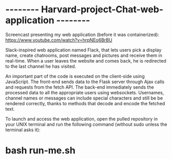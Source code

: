 # -------- Harvard-project-Chat-web-application --------

Screencast presenting my web application (before it was containerized): https://www.youtube.com/watch?v=hrpNEo6BrBU

Slack-inspired web application named Flack, that lets users pick a display name, create chatrooms, post messages and pictures and receive them in real-time. When a user leaves the website and comes back, he is redirected to the last channel he has visited.

An important part of the code is executed on the client-side using JavaScript. The front-end sends data to the Flask server through Ajax calls and requests from the fetch API. The back-end immediately sends the processed data to all the appropriate users using websockets. Usernames, channel names or messages can include special characters and still be be rendered correctly, thanks to methods that decode and encode the fetched text.

To launch and access the web application, open the pulled repository in your UNIX terminal and run the following command (without sudo unless the terminal asks it):
# bash run-me.sh